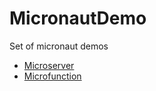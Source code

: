 # MicronautDemo
Set of micronaut demos

- [Microserver](microserver/README.md)
- [Microfunction](microfunction/README.md)

